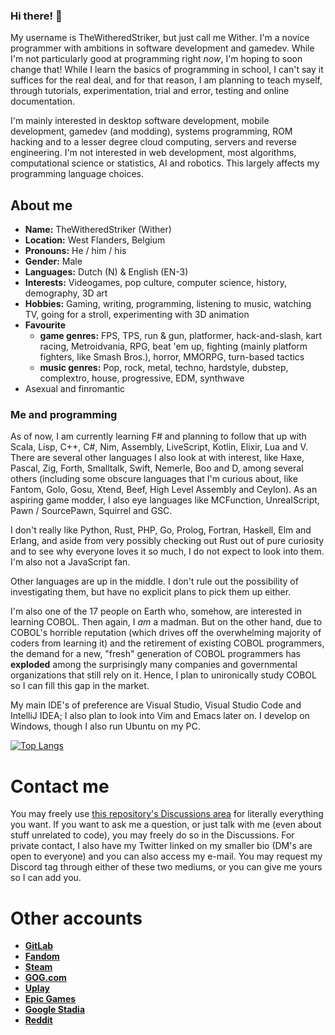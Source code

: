 ### Hi there! 👋

My username is TheWitheredStriker, but just call me Wither. I'm a novice programmer with ambitions in software development and gamedev. While I'm not particularly good at programming right _now_, I'm hoping to soon change that! While I learn the basics of programming in school, I can't say it suffices for the real deal, and for that reason, I am planning to teach myself, through tutorials, experimentation, trial and error, testing and online documentation. 

I'm mainly interested in desktop software development, mobile development, gamedev (and modding), systems programming, ROM hacking and to a lesser degree cloud computing, servers and reverse engineering. I'm not interested in web development, most algorithms, computational science or statistics, AI and robotics. This largely affects my programming language choices.

## About me

- __Name:__ TheWitheredStriker (Wither)
- __Location:__ West Flanders, Belgium
- __Pronouns:__ He / him / his
- __Gender:__ Male
- __Languages:__ Dutch (N) & English (EN-3)
- __Interests:__ Videogames, pop culture, computer science, history, demography, 3D art
- __Hobbies:__ Gaming, writing, programming, listening to music, watching TV, going for a stroll, experimenting with 3D animation
- __Favourite__
  - __game genres:__ FPS, TPS, run & gun, platformer, hack-and-slash, kart racing, Metroidvania, RPG, beat 'em up, fighting (mainly platform fighters, like Smash Bros.), horror, MMORPG, turn-based tactics
  - __music genres:__ Pop, rock, metal, techno, hardstyle, dubstep, complextro, house, progressive, EDM, synthwave
- Asexual and finromantic

### Me and programming

As of now, I am currently learning F# and planning to follow that up with Scala, Lisp, C++, C#, Nim, Assembly, LiveScript, Kotlin, Elixir, Lua and V. There are several other languages I also look at with interest, like Haxe, Pascal, Zig, Forth, Smalltalk, Swift, Nemerle, Boo and D, among several others (including some obscure languages that I'm curious about, like Fantom, Golo, Gosu, Xtend, Beef, High Level Assembly and Ceylon). As an aspiring game modder, I also eye languages like MCFunction, UnrealScript, Pawn / SourcePawn, Squirrel and GSC.

I don't really like Python, Rust, PHP, Go, Prolog, Fortran, Haskell, Elm and Erlang, and aside from very possibly checking out Rust out of pure curiosity and to see why everyone loves it so much, I do not expect to look into them. I'm also not a JavaScript fan.

Other languages are up in the middle. I don't rule out the possibility of investigating them, but have no explicit plans to pick them up either.

I'm also one of the 17 people on Earth who, somehow, are interested in learning COBOL. Then again, I _am_ a madman. But on the other hand, due to COBOL's horrible reputation (which drives off the overwhelming majority of coders from learning it) and the retirement of existing COBOL programmers, the demand for a new, "fresh" generation of COBOL programmers has **exploded** among the surprisingly many companies and governmental organizations that still rely on it. Hence, I plan to unironically study COBOL so I can fill this gap in the market.

My main IDE's of preference are Visual Studio, Visual Studio Code and IntelliJ IDEA; I also plan to look into Vim and Emacs later on. I develop on Windows, though I also run Ubuntu on my PC.

<!--
- __My first six programming languages__
   - [ ] F# (First language I plan to learn)
   - [ ] Scala (Second language)
   - [ ] Elixir (Third language)
   - [ ] C++ (Fourth language)
   - [ ] V (Fifth language)
   - [ ] High Level Assembly (Sixth language)
- __Languages I'm definitely learning thereafter__ (Fluid order)
   - [ ] Visual Basic .NET
   - [ ] C#
   - [ ] Kotlin
   - [ ] Lua
   - [ ] MoonScript
   - [ ] Pascal
   - [ ] Haxe
   - [ ] LiveScript
   - [ ] Lisp (Clojure, Scheme, Common Lisp, Racket, Fennel etc)
   - [ ] Forth
   - [ ] Smalltalk
   - [ ] C
   - [ ] Nim
   - [ ] Zig
   - [ ] Assembly language
- __Languages I'm _probably_ learning thereafter__ (Fluid order)
   - [ ] Java
   - [ ] Groovy
   - [ ] Vala
   - [ ] Swift
   - [ ] Perl
   - [ ] AngelScript
   - [ ] MCFunction
   - [ ] Pawn (+ SourcePawn)
   - [ ] Squirrel
   - [ ] GSC (_Call of Duty: Black Ops 3_ scripting / modding language)
   - [ ] UnrealScript
   - [ ] Nemerle
   - [ ] Boo
   - [ ] Ruby
   - [ ] D
   - [ ] Ada
   - [ ] Julia
   - [ ] PowerShell
- __Languages I _may_ learn__
   - [ ] Objective-C
   - [ ] Objective-C++
   - [ ] Fantom
   - [ ] Ceylon
   - [ ] Gosu
   - [ ] Golo
   - [ ] Xtend
   - [ ] Self
   - [ ] Dart
   - [ ] PHP
   - [ ] Hack
   - [ ] Erlang
   - [ ] Crystal
   - [ ] Cython
   - [ ] Cobra
   - [ ] Beef
   - [ ] Go
   - [ ] OCaml 
   - [ ] Rust
   - [ ] COBOL (Given [how it's still huge in banks and mainframes and how the demand for it surged](https://www.businessinsider.com/new-jersey-cobol-programmers-coronavirus-experts-mainframe-2020-4?r=US&IR=T))
- __Languages I do not intend to learn__
   - Haskell
   - Elm
   - Prolog
   - Curry
   - Fortran
   - TypeScript
   - Genie
- __Development environment:__ Microsoft Windows (I'll probably rent a Mac in the cloud when I want to try out Apple development)
- __IDEs of choice:__ Microsoft Visual Studio, JetBrains IntelliJ IDEA, Visual Studio Code, Embarcadero Delphi, HaxeDevelop, Sublime Text

[Here's](https://github.com/TheWitheredStriker/WithersCodingWishlist/blob/main/README.md) the stuff I dream of coding one day.-->

[![Top Langs](https://github-readme-stats.vercel.app/api/top-langs/?username=TheWitheredStriker&langs_count=15)](https://github.com/TheWitheredStriker/github-readme-stats)

# Contact me

You may freely use [this repository's Discussions area](https://github.com/TheWitheredStriker/TheWitheredStriker/discussions) for literally everything you want. If you want to ask me a question, or just talk with me (even about stuff unrelated to code), you may freely do so in the Discussions. For private contact, I also have my Twitter linked on my smaller bio (DM's are open to everyone) and you can also access my e-mail. You may request my Discord tag through either of these two mediums, or you can give me yours so I can add you.

# Other accounts

- __[GitLab](https://gitlab.com/TheWitheredStriker)__
- __[Fandom](https://c.fandom.com/wiki/User:Withersoul_235)__
- __[Steam](https://steamcommunity.com/id/TheWitheredStriker/)__ 
- __[GOG.com](https://www.gog.com/u/Withered_Striker)__
- __[Uplay](https://ubisoftconnect.com/en-US/profile/WitheredStriker)__
- __[Epic Games](https://launcher.store.epicgames.com/u/57b2599a43b344fc88bde3d0098ac6a4)__
- __[Google Stadia](https://stadia.com/link/home?si_rid=11929210142687632981)__
- __[Reddit](https://www.reddit.com/user/Wither_Kelaini)__

<!-- - __[Origin](https://www.origin.com/bel/en-us/profile/user/pb0s1TzoSoox2ijS1gYWcQ--/games)__ -->

<!--
**TheWitheredStriker/TheWitheredStriker** is a ✨ _special_ ✨ repository because its `README.md` (this file) appears on your GitHub profile.

Here are some ideas to get you started:

- 🔭 I’m currently working on ...
- 🌱 I’m currently learning F#
- 👯 I’m looking to collaborate on ...
- 🤔 I’m looking for help with ...
- 💬 Ask me about ...
- 📫 How to reach me: ...
- 😄 Pronouns: He / him
- ⚡ Fun fact: ...
-->
